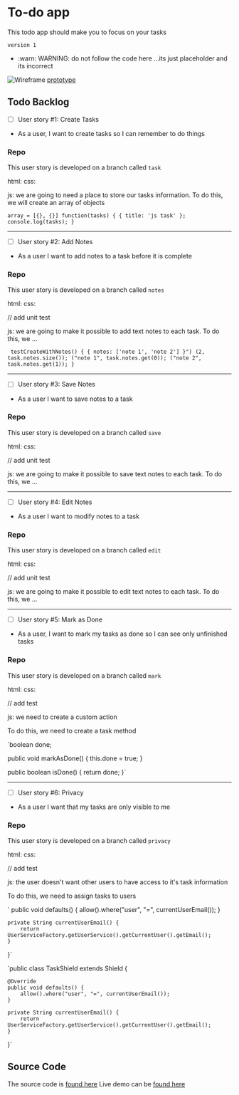 # To-do app

This todo app should make you to focus on your tasks

`version 1`

* :warn: WARNING: do not follow the code here ...its just placeholder and its incorrect

![Wireframe](https://user-images.githubusercontent.com/45841105/83390477-354eef00-a3f2-11ea-9c92-3d931119e435.png)
[prototype](https://projects.invisionapp.com/share/KEEEZJB2N#/screens/263411311_1_-_1_-_Todo_Screen)


## Todo Backlog  

- [ ] User story #1: Create Tasks
* As a user, I want to create tasks so I can remember to do things

### Repo

This user story is developed on a branch called `task`

html:
css:

js: we are going to need a place to store our tasks information.
To do this, we will create an array of objects

`array = [{}, {}]
function(tasks) {
{ title: 'js task' };
console.log(tasks);
}`

---

- [ ] User story #2: Add Notes
* As a user I want to add notes to a task before it is complete

### Repo

This user story is developed on a branch called `notes`

html:
css:

// add unit test

js: we are going to make it possible to add text notes to each task.
To do this, we ...

` testCreateWithNotes() {
    { notes: ['note 1', 'note 2'] }")
    (2, task.notes.size());
    ("note 1", task.notes.get(0));
    ("note 2", task.notes.get(1));
}`

---

- [ ] User story #3: Save Notes
* As a user I want to save notes to a task

### Repo

This user story is developed on a branch called `save`

html:
css:

// add unit test

js: we are going to make it possible to save text notes to each task.
To do this, we ...

---

- [ ] User story #4: Edit Notes
* As a user I want to modify notes to a task

### Repo

This user story is developed on a branch called `edit`

html:
css:

// add unit test

js: we are going to make it possible to edit text notes to each task.
To do this, we ...

---

- [ ] User story #5: Mark as Done
* As a user, I want to mark my tasks as done so I can see only unfinished tasks

### Repo

This user story is developed on a branch called `mark`

html:
css:

// add test

js: we need to create a custom action

To do this, we need to create a task method

`boolean done;

public void markAsDone() {
    this.done = true;
}

public boolean isDone() {
    return done;
}`

---

- [ ] User story #6: Privacy
* As a user I want that my tasks are only visible to me

### Repo

This user story is developed on a branch called `privacy`

html:
css:

// add test

js: the user doesn't want other users to have access to it's task information

To do this, we need to assign tasks to users

`    public void defaults() {
        allow().where("user", "=", currentUserEmail());
    }

    private String currentUserEmail() {
        return UserServiceFactory.getUserService().getCurrentUser().getEmail();
    }
}`

`public class TaskShield extends Shield<Task> {

    @Override
    public void defaults() {
        allow().where("user", "=", currentUserEmail());
    }

    private String currentUserEmail() {
        return UserServiceFactory.getUserService().getCurrentUser().getEmail();
    }
}`

## Source Code

The source code is [found here](https://github.com/jscrafty/to-do)
Live demo can be [found here](https://jscrafty.github.io/to-do/)
